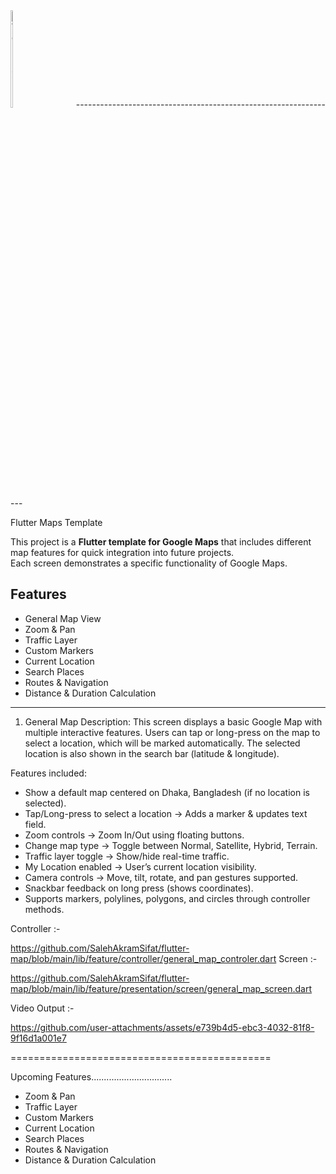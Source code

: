 <div style="max-width: 20%; display: inline-block;">
  <img src="https://img.shields.io/badge/⚡Run%20Status-Yes-success" alt="Works in Editor" style="width: 20%; height: auto;">
</div>
-----------------------------------------------------------------

Flutter Maps Template

This project is a **Flutter template for Google Maps** that includes different map features 
for quick integration into future projects.  
Each screen demonstrates a specific functionality of Google Maps.

## Features
- General Map View
- Zoom & Pan
- Traffic Layer
- Custom Markers
- Current Location
- Search Places
- Routes & Navigation
- Distance & Duration Calculation

----------------------------------------------------------------------------------

1. General Map
Description:
This screen displays a basic Google Map with multiple interactive features.
Users can tap or long-press on the map to select a location, which will be marked automatically. The selected location is also shown in the search bar (latitude & longitude).


Features included:
* Show a default map centered on Dhaka, Bangladesh (if no location is selected).
* Tap/Long-press to select a location → Adds a marker & updates text field.
* Zoom controls → Zoom In/Out using floating buttons.
* Change map type → Toggle between Normal, Satellite, Hybrid, Terrain.
* Traffic layer toggle → Show/hide real-time traffic.
* My Location enabled → User’s current location visibility.
* Camera controls → Move, tilt, rotate, and pan gestures supported.
* Snackbar feedback on long press (shows coordinates).
* Supports markers, polylines, polygons, and circles through controller methods.

Controller :-

https://github.com/SalehAkramSifat/flutter-map/blob/main/lib/feature/controller/general_map_controler.dart
Screen :- 

https://github.com/SalehAkramSifat/flutter-map/blob/main/lib/feature/presentation/screen/general_map_screen.dart

Video Output :-

https://github.com/user-attachments/assets/e739b4d5-ebc3-4032-81f8-9f16d1a001e7

=============================================


Upcoming Features................................
- Zoom & Pan
- Traffic Layer
- Custom Markers
- Current Location
- Search Places
- Routes & Navigation
- Distance & Duration Calculation
